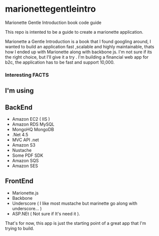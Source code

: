 marionettegentleintro
=====================

Marionette Gentle Introduction book code guide

This repo is intented to be a guide to create a marionette application.

Marionette a Gentle Introduction is a book that I found googling around, 
I wanted to build an application fast ,scalable and highly maintainable, thats
how I ended up with Marionette along with backbone js. I'm not sure if its the 
right choice, but I'll give it a try . I'm building a financial web app for b2c, 
the application has to be fast and support 10,000.

### Interesting FACTS

I'm using
--------------

BackEnd
--------------

- Amazon EC2 ( IIS )
- Amazon RDS MySQL
- MongoHQ MongoDB
- .Net 4.5
- MVC API .net
- Amazon S3
- Nustache 
- Some PDF SDK
- Amazon SQS
- Amazon SES

FrontEnd
--------------

- Marionette.js 
- Backbone
- Underscore ( I like most mustache but marinette go along with underscore... )
-  ASP.NEt ( Not sure if It's need it ).

That's for now, this app is just the starting point of a great app that I'm trying to build.
